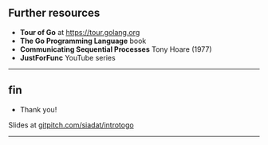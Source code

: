 ## Further resources

* **Tour of Go** at https://tour.golang.org
* **The Go Programming Language** book
* **Communicating Sequential Processes** Tony Hoare (1977)
* **JustForFunc** YouTube series

---

## fin

* Thank you!

Slides at [gitpitch.com/siadat/introtogo](https://gitpitch.com/siadat/introtogo)

---
